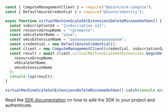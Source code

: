 ```javascript
const { ComputeManagementClient } = require("@azure/arm-compute");
const { DefaultAzureCredential } = require("@azure/identity");

async function virtualMachineScaleSetExtensionsDeleteMinimumSetGen() {
  const subscriptionId = "{subscription-id}";
  const resourceGroupName = "rgcompute";
  const vmScaleSetName = "aaaa";
  const vmssExtensionName = "aaaaaaaaaaaaaaaaaaaaaaa";
  const credential = new DefaultAzureCredential();
  const client = new ComputeManagementClient(credential, subscriptionId);
  const result = await client.virtualMachineScaleSetExtensions.beginDeleteAndWait(
    resourceGroupName,
    vmScaleSetName,
    vmssExtensionName
  );
  console.log(result);
}

virtualMachineScaleSetExtensionsDeleteMinimumSetGen().catch(console.error);
```

Read the [SDK documentation](https://github.com/Azure/azure-sdk-for-js/blob/%40azure%2Farm-compute_17.3.1/sdk/compute/arm-compute/README.md) on how to add the SDK to your project and authenticate.
